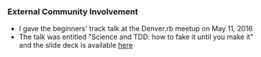 ### External Community Involvement
* I gave the beginners' track talk at the Denver.rb meetup on May 11, 2016
* The talk was entitled "Science and TDD: how to fake it until you make it" and the slide deck is available [here](https://drive.google.com/file/d/0B4C-TH40SWPSemNwY0NfeU53VFE/view?usp=sharing)
